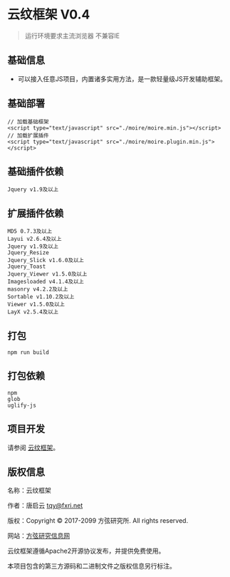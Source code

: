 云纹框架 V0.4
===============

> 运行环境要求主流浏览器
> 不兼容IE

## 基础信息

* 可以接入任意JS项目，内置诸多实用方法，是一款轻量级JS开发辅助框架。

## 基础部署

~~~
// 加载基础框架
<script type="text/javascript" src="./moire/moire.min.js"></script>
// 加载扩展插件
<script type="text/javascript" src="./moire/moire.plugin.min.js"></script>
~~~

## 基础插件依赖

~~~
Jquery v1.9及以上
~~~

## 扩展插件依赖

~~~
MD5 0.7.3及以上
Layui v2.6.4及以上
Jquery v1.9及以上
Jquery_Resize
Jquery_Slick v1.6.0及以上
Jquery_Toast
Jquery_Viewer v1.5.0及以上
Imagesloaded v4.1.4及以上
masonry v4.2.2及以上
Sortable v1.10.2及以上
Viewer v1.5.0及以上
LayX v2.5.4及以上
~~~

## 打包

~~~
npm run build
~~~

## 打包依赖

~~~
npm
glob
uglify-js
~~~

## 项目开发

请参阅 [云纹框架](https://gitee.com/fxri/moire)。

## 版权信息

名称：云纹框架

作者：唐启云 <tqy@fxri.net>

版权：Copyright © 2017-2099 方弦研究所. All rights reserved.

网站：[方弦研究信息网](https://www.fxri.net)

云纹框架遵循Apache2开源协议发布，并提供免费使用。

本项目包含的第三方源码和二进制文件之版权信息另行标注。
